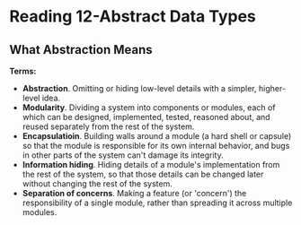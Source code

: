 # Reading 12-Abstract Data Types

## What Abstraction Means

**Terms:**

- **Abstraction**. Omitting or hiding low-level details with a simpler, higher-level idea.
- **Modularity**. Dividing a system into components or modules, each of which can be designed, implemented, tested, reasoned about, and reused separately from the rest of the system.
- **Encapsulatioin**. Building walls around a module (a hard shell or capsule) so that the module is responsible for its own internal behavior, and bugs in other parts of the system can't damage its integrity.
- **Information hiding**. Hiding details of a module's implementation from the rest of the system, so that those details can be changed later without changing the rest of the system.
- **Separation of concerns**. Making a feature (or 'concern') the responsibility of a single module, rather than spreading it across multiple modules.